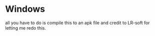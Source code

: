 # Windows

all you have to do is compile this to an apk file and credit to LR-soft for letting me redo this.
